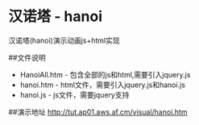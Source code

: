 汉诺塔 - hanoi
=====

汉诺塔(hanoi)演示动画js+html实现


##文件说明
* HanoiAll.htm - 包含全部的js和html,需要引入jquery.js
* hanoi.htm - html文件，需要引入jquery.js和hanoi.js
* hanoi.js - js文件，需要jquery支持

##演示地址
http://tut.ap01.aws.af.cm/visual/hanoi.htm
